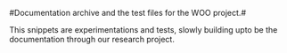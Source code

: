 #Documentation archive and the test files for the WOO project.# 

This snippets are experimentations and tests, slowly building upto be the documentation through our research project. 
